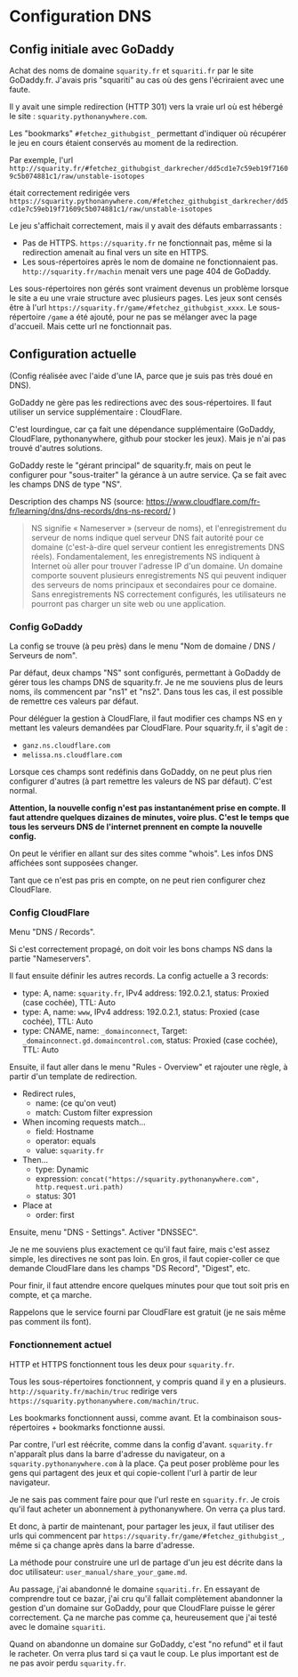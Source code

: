 # Configuration DNS

## Config initiale avec GoDaddy

Achat des noms de domaine `squarity.fr` et `squariti.fr` par le site GoDaddy.fr. J'avais pris "squariti" au cas où des gens l'écriraient avec une faute.

Il y avait une simple redirection (HTTP 301) vers la vraie url où est hébergé le site : `squarity.pythonanywhere.com`.

Les "bookmarks" `#fetchez_githubgist_` permettant d'indiquer où récupérer le jeu en cours étaient conservés au moment de la redirection.

Par exemple, l'url `http://squarity.fr/#fetchez_githubgist_darkrecher/dd5cd1e7c59eb19f71609c5b074881c1/raw/unstable-isotopes`

était correctement redirigée vers `https://squarity.pythonanywhere.com/#fetchez_githubgist_darkrecher/dd5cd1e7c59eb19f71609c5b074881c1/raw/unstable-isotopes`

Le jeu s'affichait correctement, mais il y avait des défauts embarrassants :

 - Pas de HTTPS. `https://squarity.fr` ne fonctionnait pas, même si la redirection amenait au final vers un site en HTTPS.
 - Les sous-répertoires après le nom de domaine ne fonctionnaient pas. `http://squarity.fr/machin` menait vers une page 404 de GoDaddy.

Les sous-répertoires non gérés sont vraiment devenus un problème lorsque le site a eu une vraie structure avec plusieurs pages. Les jeux sont censés être à l'url `https://squarity.fr/game/#fetchez_githubgist_xxxx`. Le sous-répertoire `/game` a été ajouté, pour ne pas se mélanger avec la page d'accueil. Mais cette url ne fonctionnait pas.


## Configuration actuelle

(Config réalisée avec l'aide d'une IA, parce que je suis pas très doué en DNS).

GoDaddy ne gère pas les redirections avec des sous-répertoires. Il faut utiliser un service supplémentaire : CloudFlare.

C'est lourdingue, car ça fait une dépendance supplémentaire (GoDaddy, CloudFlare, pythonanywhere, github pour stocker les jeux). Mais je n'ai pas trouvé d'autres solutions.

GoDaddy reste le "gérant principal" de squarity.fr, mais on peut le configurer pour "sous-traiter" la gérance à un autre service. Ça se fait avec les champs DNS de type "NS".

Description des champs NS (source: https://www.cloudflare.com/fr-fr/learning/dns/dns-records/dns-ns-record/ )

> NS signifie « Nameserver » (serveur de noms), et l'enregistrement du serveur de noms indique quel serveur DNS fait autorité pour ce domaine (c'est-à-dire quel serveur contient les enregistrements DNS réels). Fondamentalement, les enregistrements NS indiquent à Internet où aller pour trouver l'adresse IP d'un domaine. Un domaine comporte souvent plusieurs enregistrements NS qui peuvent indiquer des serveurs de noms principaux et secondaires pour ce domaine. Sans enregistrements NS correctement configurés, les utilisateurs ne pourront pas charger un site web ou une application.

### Config GoDaddy

La config se trouve (à peu près) dans le menu "Nom de domaine / DNS / Serveurs de nom".

Par défaut, deux champs "NS" sont configurés, permettant à GoDaddy de gérer tous les champs DNS de squarity.fr. Je ne me souviens plus de leurs noms, ils commencent par "ns1" et "ns2". Dans tous les cas, il est possible de remettre ces valeurs par défaut.

Pour déléguer la gestion à CloudFlare, il faut modifier ces champs NS en y mettant les valeurs demandées par CloudFlare. Pour squarity.fr, il s'agit de :

 - `ganz.ns.cloudflare.com`
 - `melissa.ns.cloudflare.com`

Lorsque ces champs sont redéfinis dans GoDaddy, on ne peut plus rien configurer d'autres (à part remettre les valeurs de NS par défaut). C'est normal.

**Attention, la nouvelle config n'est pas instantanément prise en compte. Il faut attendre quelques dizaines de minutes, voire plus. C'est le temps que tous les serveurs DNS de l'internet prennent en compte la nouvelle config.**

On peut le vérifier en allant sur des sites comme "whois". Les infos DNS affichées sont supposées changer.

Tant que ce n'est pas pris en compte, on ne peut rien configurer chez CloudFlare.

### Config CloudFlare

Menu "DNS / Records".

Si c'est correctement propagé, on doit voir les bons champs NS dans la partie "Nameservers".

Il faut ensuite définir les autres records. La config actuelle a 3 records:

 - type: A, name: `squarity.fr`, IPv4 address: 192.0.2.1, status: Proxied (case cochée), TTL: Auto
 - type: A, name: `www`, IPv4 address: 192.0.2.1, status: Proxied (case cochée), TTL: Auto
 - type: CNAME, name: `_domainconnect`, Target: `_domainconnect.gd.domaincontrol.com`, status: Proxied (case cochée), TTL: Auto

Ensuite, il faut aller dans le menu "Rules - Overview" et rajouter une règle, à partir d'un template de redirection.

 - Redirect rules,
   - name: (ce qu'on veut)
   - match: Custom filter expression
 - When incoming requests match...
   - field: Hostname
   - operator: equals
   - value: `squarity.fr`
 - Then...
   - type: Dynamic
   - expression: `concat("https://squarity.pythonanywhere.com", http.request.uri.path)`
   - status: 301
 - Place at
   - order: first

Ensuite, menu "DNS - Settings". Activer "DNSSEC".

Je ne me souviens plus exactement ce qu'il faut faire, mais c'est assez simple, les directives ne sont pas loin. En gros, il faut copier-coller ce que demande CloudFlare dans les champs "DS Record", "Digest", etc.

Pour finir, il faut attendre encore quelques minutes pour que tout soit pris en compte, et ça marche.

Rappelons que le service fourni par CloudFlare est gratuit (je ne sais même pas comment ils font).

### Fonctionnement actuel

HTTP et HTTPS fonctionnent tous les deux pour `squarity.fr`.

Tous les sous-répertoires fonctionnent, y compris quand il y en a plusieurs. `http://squarity.fr/machin/truc` redirige vers `https://squarity.pythonanywhere.com/machin/truc`.

Les bookmarks fonctionnent aussi, comme avant. Et la combinaison sous-répertoires + bookmarks fonctionne aussi.

Par contre, l'url est réécrite, comme dans la config d'avant. `squarity.fr` n'apparaît plus dans la barre d'adresse du navigateur, on a `squarity.pythonanywhere.com` à la place. Ça peut poser problème pour les gens qui partagent des jeux et qui copie-collent l'url à partir de leur navigateur.

Je ne sais pas comment faire pour que l'url reste en `squarity.fr`. Je crois qu'il faut acheter un abonnement à pythonanywhere. On verra ça plus tard.

Et donc, à partir de maintenant, pour partager les jeux, il faut utiliser des urls qui commencent par `https://squarity.fr/game/#fetchez_githubgist_`, même si ça change après dans la barre d'adresse.

La méthode pour construire une url de partage d'un jeu est décrite dans la doc utilisateur: `user_manual/share_your_game.md`.

Au passage, j'ai abandonné le domaine `squariti.fr`. En essayant de comprendre tout ce bazar, j'ai cru qu'il fallait complètement abandonner la gestion d'un domaine sur GoDaddy, pour que CloudFlare puisse le gérer correctement. Ça ne marche pas comme ça, heureusement que j'ai testé avec le domaine `squariti`.

Quand on abandonne un domaine sur GoDaddy, c'est "no refund" et il faut le racheter. On verra plus tard si ça vaut le coup. Le plus important est de ne pas avoir perdu `squarity.fr`.


